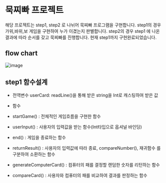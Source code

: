 # 묵찌빠 프로젝트 

해당 프로젝트는 step1, step2 로 나뉘어 묵찌빠 프로그램을 구현합니다.
step1의 경우 가위,바위,보 게임을 구현하여 누가 이겼는지 판별합니다.
step2의 경우 step1 에 나온 결과에 따라 순서를 갖고 묵찌빠를 진행합니다.
현재 step1까지 구현완료되었습니다.


## flow chart

![image](https://user-images.githubusercontent.com/73944268/120442105-3d07f180-c3c0-11eb-9af9-1b012249f26b.jpeg)


## step1 함수설계

* 전역변수
userCard: readLine()을 통해 받은 string을 Int로 캐스팅하여 받은 값

* 함수
* startGame() : 전체적인 게임흐름을 구현한 함수
* userInput() : 사용자의 입력값을 받는 함수(Int타입으로 옵셔널 바인딩)
* end() : 게임을 종료하는 함수
* returnResult() : 사용자의 입력값에 따라 종료, compareNumber(), 재귀함수 를 구분하여 소환하는 함수
* generateComputerCard() : 컴퓨터의 패를 결정할 랜덤한 숫자를 리턴하는 함수
* compareCard() : 사용자와 컴퓨터의 패를 비교하여 결과를 판정하는 함수
